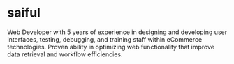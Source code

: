 # saiful
Web Developer with 5  years of experience in designing and developing user interfaces, testing, debugging, and training staff within eCommerce technologies. Proven ability in optimizing web functionality that improve data retrieval and workflow efficiencies.
